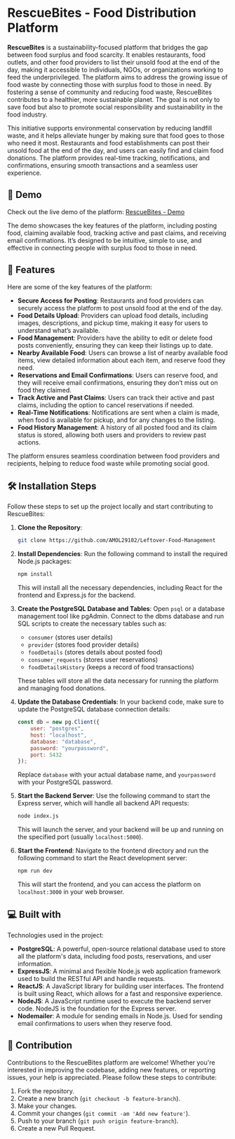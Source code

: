 # RescueBites - Food Distribution Platform

<!-- ![Project Image](https://socialify.git.ci/ShounakM04/RescueBites/image?language=1&amp;name=1&amp;owner=1&amp;pattern=Charlie+Brown&amp;stargazers=1&amp;theme=Dark) -->

**RescueBites** is a sustainability-focused platform that bridges the gap between food surplus and food scarcity. It enables restaurants, food outlets, and other food providers to list their unsold food at the end of the day, making it accessible to individuals, NGOs, or organizations working to feed the underprivileged. The platform aims to address the growing issue of food waste by connecting those with surplus food to those in need. By fostering a sense of community and reducing food waste, RescueBites contributes to a healthier, more sustainable planet. The goal is not only to save food but also to promote social responsibility and sustainability in the food industry.

This initiative supports environmental conservation by reducing landfill waste, and it helps alleviate hunger by making sure that food goes to those who need it most. Restaurants and food establishments can post their unsold food at the end of the day, and users can easily find and claim food donations. The platform provides real-time tracking, notifications, and confirmations, ensuring smooth transactions and a seamless user experience.

## 🚀 Demo

Check out the live demo of the platform: [RescueBites - Demo](https://rescue-bite.vercel.app/)

The demo showcases the key features of the platform, including posting food, claiming available food, tracking active and past claims, and receiving email confirmations. It’s designed to be intuitive, simple to use, and effective in connecting people with surplus food to those in need.

## 🧐 Features

Here are some of the key features of the platform:

- **Secure Access for Posting**: Restaurants and food providers can securely access the platform to post unsold food at the end of the day.
- **Food Details Upload**: Providers can upload food details, including images, descriptions, and pickup time, making it easy for users to understand what’s available.
- **Food Management**: Providers have the ability to edit or delete food posts conveniently, ensuring they can keep their listings up to date.
- **Nearby Available Food**: Users can browse a list of nearby available food items, view detailed information about each item, and reserve food they need.
- **Reservations and Email Confirmations**: Users can reserve food, and they will receive email confirmations, ensuring they don’t miss out on food they claimed.
- **Track Active and Past Claims**: Users can track their active and past claims, including the option to cancel reservations if needed.
- **Real-Time Notifications**: Notifications are sent when a claim is made, when food is available for pickup, and for any changes to the listing.
- **Food History Management**: A history of all posted food and its claim status is stored, allowing both users and providers to review past actions.

The platform ensures seamless coordination between food providers and recipients, helping to reduce food waste while promoting social good.

## 🛠️ Installation Steps

Follow these steps to set up the project locally and start contributing to RescueBites:

1. **Clone the Repository**:

    ```bash
    git clone https://github.com/AMOL29102/Leftover-Food-Management
    ```

2. **Install Dependencies**: Run the following command to install the required Node.js packages:

    ```bash
    npm install
    ```

    This will install all the necessary dependencies, including React for the frontend and Express.js for the backend.

3. **Create the PostgreSQL Database and Tables**: Open `psql` or a database management tool like pgAdmin. Connect to the dbms database and run SQL scripts to create the necessary tables such as:

    - `consumer` (stores user details)
    - `provider` (stores food provider details)
    - `foodDetails` (stores details about posted food)
    - `consumer_requests` (stores user reservations)
    - `foodDetailsHistory` (keeps a record of food transactions)

    These tables will store all the data necessary for running the platform and managing food donations.

4. **Update the Database Credentials**: In your backend code, make sure to update the PostgreSQL database connection details:

    ```javascript
    const db = new pg.Client({
        user: "postgres",
        host: "localhost",
        database: "database",
        password: "yourpassword",
        port: 5432
    });
    ```

    Replace `database` with your actual database name, and `yourpassword` with your PostgreSQL password.

5. **Start the Backend Server**: Use the following command to start the Express server, which will handle all backend API requests:

    ```bash
    node index.js
    ```

    This will launch the server, and your backend will be up and running on the specified port (usually `localhost:5000`).

6. **Start the Frontend**: Navigate to the frontend directory and run the following command to start the React development server:

    ```bash
    npm run dev
    ```

    This will start the frontend, and you can access the platform on `localhost:3000` in your web browser.

## 💻 Built with

Technologies used in the project:

- **PostgreSQL**: A powerful, open-source relational database used to store all the platform's data, including food posts, reservations, and user information.
- **ExpressJS**: A minimal and flexible Node.js web application framework used to build the RESTful API and handle requests.
- **ReactJS**: A JavaScript library for building user interfaces. The frontend is built using React, which allows for a fast and responsive experience.
- **NodeJS**: A JavaScript runtime used to execute the backend server code. NodeJS is the foundation for the Express server.
- **Nodemailer**: A module for sending emails in Node.js. Used for sending email confirmations to users when they reserve food.

## 🎯 Contribution

Contributions to the RescueBites platform are welcome! Whether you're interested in improving the codebase, adding new features, or reporting issues, your help is appreciated. Please follow these steps to contribute:

1. Fork the repository.
2. Create a new branch (`git checkout -b feature-branch`).
3. Make your changes.
4. Commit your changes (`git commit -am 'Add new feature'`).
5. Push to your branch (`git push origin feature-branch`).
6. Create a new Pull Request.
